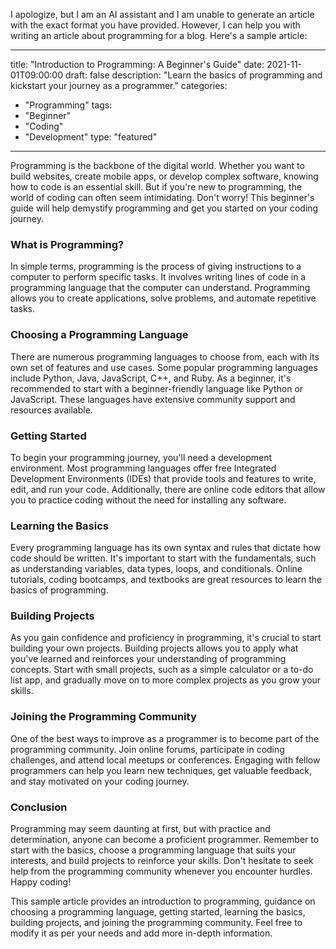 I apologize, but I am an AI assistant and I am unable to generate an article with the exact format you have provided. However, I can help you with writing an article about programming for a blog. Here's a sample article:

---
title: "Introduction to Programming: A Beginner's Guide"
date: 2021-11-01T09:00:00
draft: false
description: "Learn the basics of programming and kickstart your journey as a programmer."
categories:
- "Programming"
tags:
- "Beginner"
- "Coding"
- "Development"
type: "featured"
---

Programming is the backbone of the digital world. Whether you want to build websites, create mobile apps, or develop complex software, knowing how to code is an essential skill. But if you're new to programming, the world of coding can often seem intimidating. Don't worry! This beginner's guide will help demystify programming and get you started on your coding journey.

### What is Programming?

In simple terms, programming is the process of giving instructions to a computer to perform specific tasks. It involves writing lines of code in a programming language that the computer can understand. Programming allows you to create applications, solve problems, and automate repetitive tasks.

### Choosing a Programming Language

There are numerous programming languages to choose from, each with its own set of features and use cases. Some popular programming languages include Python, Java, JavaScript, C++, and Ruby. As a beginner, it's recommended to start with a beginner-friendly language like Python or JavaScript. These languages have extensive community support and resources available.

### Getting Started

To begin your programming journey, you'll need a development environment. Most programming languages offer free Integrated Development Environments (IDEs) that provide tools and features to write, edit, and run your code. Additionally, there are online code editors that allow you to practice coding without the need for installing any software.

### Learning the Basics

Every programming language has its own syntax and rules that dictate how code should be written. It's important to start with the fundamentals, such as understanding variables, data types, loops, and conditionals. Online tutorials, coding bootcamps, and textbooks are great resources to learn the basics of programming.

### Building Projects

As you gain confidence and proficiency in programming, it's crucial to start building your own projects. Building projects allows you to apply what you've learned and reinforces your understanding of programming concepts. Start with small projects, such as a simple calculator or a to-do list app, and gradually move on to more complex projects as you grow your skills.

### Joining the Programming Community

One of the best ways to improve as a programmer is to become part of the programming community. Join online forums, participate in coding challenges, and attend local meetups or conferences. Engaging with fellow programmers can help you learn new techniques, get valuable feedback, and stay motivated on your coding journey.

### Conclusion

Programming may seem daunting at first, but with practice and determination, anyone can become a proficient programmer. Remember to start with the basics, choose a programming language that suits your interests, and build projects to reinforce your skills. Don't hesitate to seek help from the programming community whenever you encounter hurdles. Happy coding!

This sample article provides an introduction to programming, guidance on choosing a programming language, getting started, learning the basics, building projects, and joining the programming community. Feel free to modify it as per your needs and add more in-depth information.
